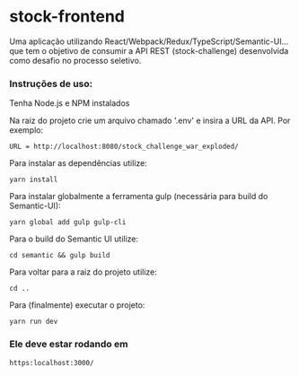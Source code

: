 # stock-frontend
Uma aplicação utilizando React/Webpack/Redux/TypeScript/Semantic-UI... que tem o objetivo de consumir a API REST (stock-challenge) desenvolvida como desafio no processo seletivo.


### Instruções de uso:
Tenha Node.js e NPM instalados

Na raiz do projeto crie um arquivo chamado '.env' e insira a URL da API. Por exemplo:
```
URL = http://localhost:8080/stock_challenge_war_exploded/
```


Para instalar as dependências utilize:
```
yarn install
```

Para instalar globalmente a ferramenta gulp (necessária para build do Semantic-UI):
```
yarn global add gulp gulp-cli
```

Para o build do Semantic UI utilize:
```
cd semantic && gulp build
```

Para voltar para a raiz do projeto utilize:
```
cd ..
```

Para (finalmente) executar o projeto:
```
yarn run dev
```
### Ele deve estar rodando em
```
https:localhost:3000/
```
